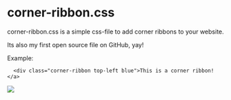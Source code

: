 # corner-ribbon.css

corner-ribbon.css is a simple css-file to add corner ribbons to your website.

Its also my first open source file on GitHub, yay!

Example:
```
  <div class="corner-ribbon top-left blue">This is a corner ribbon!</a>
```

<img src="http://image.prntscr.com/image/8b7fe901b07f4cd8935562dabb74015c.png">
